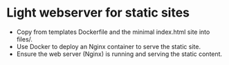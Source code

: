 # Light webserver for static sites

- Copy from templates Dockerfile and the minimal index.html site into files/.
- Use Docker to deploy an Nginx container to serve the static site.
- Ensure the web server (Nginx) is running and serving the static content.